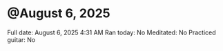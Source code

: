 # @August 6, 2025

Full date: August 6, 2025 4:31 AM
Ran today: No
Meditated: No
Practiced guitar: No